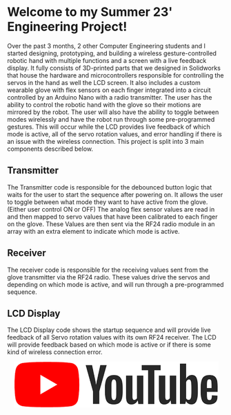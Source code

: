 # Welcome to my Summer 23' Engineering Project!
Over the past 3 months, 2 other Computer Engineering students and I started designing, prototyping, and building a wireless gesture-controlled robotic hand with multiple functions and a screen with a live feedback display. It fully consists of 3D-printed parts that we designed in Solidworks that house the hardware and microcontrollers responsible for controlling the servos in the hand as well the LCD screen. It also includes a custom wearable glove with flex sensors on each finger integrated into a circuit controlled by an Arduino Nano with a radio transmitter. The user has the ability to control the robotic hand with the glove so their motions are mirrored by the robot. The user will also have the ability to toggle between modes wirelessly and have the robot run through some pre-programmed gestures. This will occur while the LCD provides live feedback of which mode is active, all of the servo rotation values, and error handling if there is an issue with the wireless connection.
This project is split into 3 main components described below.

## Transmitter
The Transmitter code is responsible for the debounced button logic that waits for the user to start the sequence after powering on. It allows the user to toggle between what mode they want to have active from the glove. (Either user control ON or OFF)
The analog flex sensor values are read in and then mapped to servo values that have been calibrated to each finger on the glove. 
These Values are then sent via the RF24 radio module in an array with an extra element to indicate which mode is active.

## Receiver
The receiver code is responsible for the receiving values sent from the glove transmitter via the RF24 radio. These values drive the servos and depending on which mode is active, and will run through a pre-programmed sequence.

## LCD Display
The LCD Display code shows the startup sequence and will provide live feedback of all Servo rotation values with its own RF24 receiver. The LCD will provide feedback based on which mode is active or if there is some kind of wireless connection error.

<p align="center">
  <a href="[https://www.youtube.com/shorts/3ULT0zy-e6k](https://youtube.com/shorts/nZMyS09LJu8?feature=share)">
    <img src="download.png" alt="Watch the video" />
  </a>
</p>


